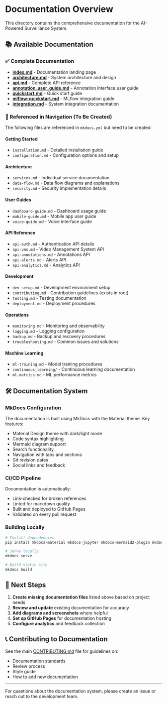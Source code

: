 # Documentation Overview

This directory contains the comprehensive documentation for the AI-Powered Surveillance System.

## 📚 Available Documentation

### ✅ Complete Documentation
- **[index.md](index.md)** - Documentation landing page
- **[architecture.md](architecture.md)** - System architecture and design
- **[api.md](api.md)** - Complete API reference
- **[annotation_user_guide.md](annotation_user_guide.md)** - Annotation interface user guide
- **[quickstart.md](quickstart.md)** - Quick start guide
- **[mlflow-quickstart.md](mlflow-quickstart.md)** - MLflow integration guide
- **[integration.md](integration.md)** - System integration documentation

### 📝 Referenced in Navigation (To Be Created)
The following files are referenced in `mkdocs.yml` but need to be created:

#### Getting Started
- `installation.md` - Detailed installation guide
- `configuration.md` - Configuration options and setup

#### Architecture
- `services.md` - Individual service documentation
- `data-flow.md` - Data flow diagrams and explanations
- `security.md` - Security implementation details

#### User Guides  
- `dashboard-guide.md` - Dashboard usage guide
- `mobile-guide.md` - Mobile app user guide
- `voice-guide.md` - Voice interface guide

#### API Reference
- `api-auth.md` - Authentication API details
- `api-vms.md` - Video Management System API
- `api-annotations.md` - Annotations API
- `api-alerts.md` - Alerts API  
- `api-analytics.md` - Analytics API

#### Development
- `dev-setup.md` - Development environment setup
- `contributing.md` - Contribution guidelines (exists in root)
- `testing.md` - Testing documentation
- `deployment.md` - Deployment procedures

#### Operations
- `monitoring.md` - Monitoring and observability
- `logging.md` - Logging configuration
- `backup.md` - Backup and recovery procedures
- `troubleshooting.md` - Common issues and solutions

#### Machine Learning
- `ml-training.md` - Model training procedures
- `continuous_learning/` - Continuous learning documentation
- `ml-metrics.md` - ML performance metrics

## 🛠️ Documentation System

### MkDocs Configuration
The documentation is built using MkDocs with the Material theme. Key features:
- Material Design theme with dark/light mode
- Code syntax highlighting
- Mermaid diagram support
- Search functionality
- Navigation with tabs and sections
- Git revision dates
- Social links and feedback

### CI/CD Pipeline
Documentation is automatically:
- Link-checked for broken references
- Linted for markdown quality
- Built and deployed to GitHub Pages
- Validated on every pull request

### Building Locally
```bash
# Install dependencies
pip install mkdocs-material mkdocs-jupyter mkdocs-mermaid2-plugin mkdocs-git-revision-date-localized-plugin mkdocs-minify-plugin

# Serve locally
mkdocs serve

# Build static site
mkdocs build
```

## 🎯 Next Steps

1. **Create missing documentation files** listed above based on project needs
2. **Review and update** existing documentation for accuracy
3. **Add diagrams and screenshots** where helpful
4. **Set up GitHub Pages** for documentation hosting
5. **Configure analytics** and feedback collection

## 📞 Contributing to Documentation

See the main [CONTRIBUTING.md](../CONTRIBUTING.md) file for guidelines on:
- Documentation standards
- Review process
- Style guide
- How to add new documentation

---

For questions about the documentation system, please create an issue or reach out to the development team.
